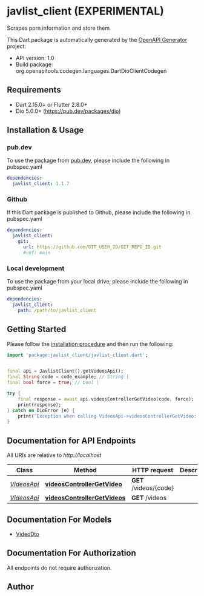 # javlist_client (EXPERIMENTAL)
Scrapes porn information and store them

This Dart package is automatically generated by the [OpenAPI Generator](https://openapi-generator.tech) project:

- API version: 1.0
- Build package: org.openapitools.codegen.languages.DartDioClientCodegen

## Requirements

* Dart 2.15.0+ or Flutter 2.8.0+
* Dio 5.0.0+ (https://pub.dev/packages/dio)

## Installation & Usage

### pub.dev
To use the package from [pub.dev](https://pub.dev), please include the following in pubspec.yaml
```yaml
dependencies:
  javlist_client: 1.1.7
```

### Github
If this Dart package is published to Github, please include the following in pubspec.yaml
```yaml
dependencies:
  javlist_client:
    git:
      url: https://github.com/GIT_USER_ID/GIT_REPO_ID.git
      #ref: main
```

### Local development
To use the package from your local drive, please include the following in pubspec.yaml
```yaml
dependencies:
  javlist_client:
    path: /path/to/javlist_client
```

## Getting Started

Please follow the [installation procedure](#installation--usage) and then run the following:

```dart
import 'package:javlist_client/javlist_client.dart';


final api = JavlistClient().getVideosApi();
final String code = code_example; // String | 
final bool force = true; // bool | 

try {
    final response = await api.videosControllerGetVideo(code, force);
    print(response);
} catch on DioError (e) {
    print("Exception when calling VideosApi->videosControllerGetVideo: $e\n");
}

```

## Documentation for API Endpoints

All URIs are relative to *http://localhost*

Class | Method | HTTP request | Description
------------ | ------------- | ------------- | -------------
[*VideosApi*](doc/VideosApi.md) | [**videosControllerGetVideo**](doc/VideosApi.md#videoscontrollergetvideo) | **GET** /videos/{code} | 
[*VideosApi*](doc/VideosApi.md) | [**videosControllerGetVideos**](doc/VideosApi.md#videoscontrollergetvideos) | **GET** /videos | 


## Documentation For Models

 - [VideoDto](doc/VideoDto.md)


## Documentation For Authorization

 All endpoints do not require authorization.


## Author




